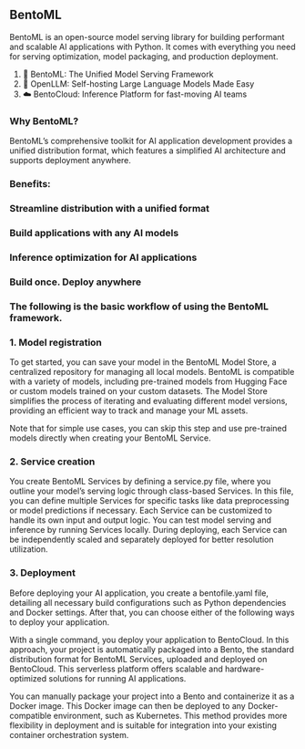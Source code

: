 ## BentoML

BentoML is an open-source model serving library for building performant and scalable AI applications with Python.
It comes with everything you need for serving optimization, model packaging, and production deployment.

1. 🍱 BentoML: The Unified Model Serving Framework
2. 🦾 OpenLLM: Self-hosting Large Language Models Made Easy
3. ☁️ BentoCloud: Inference Platform for fast-moving AI teams

### Why BentoML?
BentoML’s comprehensive toolkit for AI application development provides a unified distribution format, which features a simplified AI architecture and supports deployment anywhere.

### Benefits:
### Streamline distribution with a unified format
### Build applications with any AI models
### Inference optimization for AI applications
### Build once. Deploy anywhere

### The following is the basic workflow of using the BentoML framework.

### 1. Model registration
To get started, you can save your model in the BentoML Model Store, a centralized repository for managing all local models. BentoML is compatible with a variety of models, including pre-trained models from Hugging Face or custom models trained on your custom datasets. The Model Store simplifies the process of iterating and evaluating different model versions, providing an efficient way to track and manage your ML assets.

Note that for simple use cases, you can skip this step and use pre-trained models directly when creating your BentoML Service.

### 2. Service creation
You create BentoML Services by defining a service.py file, where you outline your model’s serving logic through class-based Services. In this file, you can define multiple Services for specific tasks like data preprocessing or model predictions if necessary. Each Service can be customized to handle its own input and output logic. You can test model serving and inference by running Services locally. During deploying, each Service can be independently scaled and separately deployed for better resolution utilization.

### 3. Deployment
Before deploying your AI application, you create a bentofile.yaml file, detailing all necessary build configurations such as Python dependencies and Docker settings. After that, you can choose either of the following ways to deploy your application.

With a single command, you deploy your application to BentoCloud. In this approach, your project is automatically packaged into a Bento, the standard distribution format for BentoML Services, uploaded and deployed on BentoCloud. This serverless platform offers scalable and hardware-optimized solutions for running AI applications.

You can manually package your project into a Bento and containerize it as a Docker image. This Docker image can then be deployed to any Docker-compatible environment, such as Kubernetes. This method provides more flexibility in deployment and is suitable for integration into your existing container orchestration system.